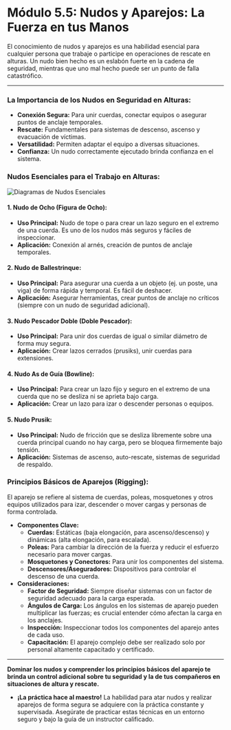 # Módulo 5.5: Nudos y Aparejos: La Fuerza en tus Manos

El conocimiento de nudos y aparejos es una habilidad esencial para cualquier persona que trabaje o participe en operaciones de rescate en alturas. Un nudo bien hecho es un eslabón fuerte en la cadena de seguridad, mientras que uno mal hecho puede ser un punto de falla catastrófico.

---

### **La Importancia de los Nudos en Seguridad en Alturas:**

*   **Conexión Segura:** Para unir cuerdas, conectar equipos o asegurar puntos de anclaje temporales.
*   **Rescate:** Fundamentales para sistemas de descenso, ascenso y evacuación de víctimas.
*   **Versatilidad:** Permiten adaptar el equipo a diversas situaciones.
*   **Confianza:** Un nudo correctamente ejecutado brinda confianza en el sistema.

### **Nudos Esenciales para el Trabajo en Alturas:**

<!-- Visual Sugerido: Diagramas claros o animaciones paso a paso para cada nudo. -->
![Diagramas de Nudos Esenciales](placeholder_diagramas_nudos.png)

#### **1. Nudo de Ocho (Figura de Ocho):**
*   **Uso Principal:** Nudo de tope o para crear un lazo seguro en el extremo de una cuerda. Es uno de los nudos más seguros y fáciles de inspeccionar.
*   **Aplicación:** Conexión al arnés, creación de puntos de anclaje temporales.

#### **2. Nudo de Ballestrinque:**
*   **Uso Principal:** Para asegurar una cuerda a un objeto (ej. un poste, una viga) de forma rápida y temporal. Es fácil de deshacer.
*   **Aplicación:** Asegurar herramientas, crear puntos de anclaje no críticos (siempre con un nudo de seguridad adicional).

#### **3. Nudo Pescador Doble (Doble Pescador):**
*   **Uso Principal:** Para unir dos cuerdas de igual o similar diámetro de forma muy segura.
*   **Aplicación:** Crear lazos cerrados (prusiks), unir cuerdas para extensiones.

#### **4. Nudo As de Guía (Bowline):**
*   **Uso Principal:** Para crear un lazo fijo y seguro en el extremo de una cuerda que no se desliza ni se aprieta bajo carga.
*   **Aplicación:** Crear un lazo para izar o descender personas o equipos.

#### **5. Nudo Prusik:**
*   **Uso Principal:** Nudo de fricción que se desliza libremente sobre una cuerda principal cuando no hay carga, pero se bloquea firmemente bajo tensión.
*   **Aplicación:** Sistemas de ascenso, auto-rescate, sistemas de seguridad de respaldo.

### **Principios Básicos de Aparejos (Rigging):**

El aparejo se refiere al sistema de cuerdas, poleas, mosquetones y otros equipos utilizados para izar, descender o mover cargas y personas de forma controlada.

*   **Componentes Clave:**
    *   **Cuerdas:** Estáticas (baja elongación, para ascenso/descenso) y dinámicas (alta elongación, para escalada).
    *   **Poleas:** Para cambiar la dirección de la fuerza y reducir el esfuerzo necesario para mover cargas.
    *   **Mosquetones y Conectores:** Para unir los componentes del sistema.
    *   **Descensores/Aseguradores:** Dispositivos para controlar el descenso de una cuerda.
*   **Consideraciones:**
    *   **Factor de Seguridad:** Siempre diseñar sistemas con un factor de seguridad adecuado para la carga esperada.
    *   **Ángulos de Carga:** Los ángulos en los sistemas de aparejo pueden multiplicar las fuerzas; es crucial entender cómo afectan la carga en los anclajes.
    *   **Inspección:** Inspeccionar todos los componentes del aparejo antes de cada uso.
    *   **Capacitación:** El aparejo complejo debe ser realizado solo por personal altamente capacitado y certificado.

---

**Dominar los nudos y comprender los principios básicos del aparejo te brinda un control adicional sobre tu seguridad y la de tus compañeros en situaciones de altura y rescate.**

<!-- Elemento Interactivo Sugerido: Un "Simulador de Nudos" o un "Arrastrar y Soltar" donde el estudiante empareje nudos con sus usos. -->
<InteractiveKnotSimulator />

*   **¡La práctica hace al maestro!** La habilidad para atar nudos y realizar aparejos de forma segura se adquiere con la práctica constante y supervisada. Asegúrate de practicar estas técnicas en un entorno seguro y bajo la guía de un instructor calificado.
